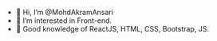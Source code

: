 - 👋 Hi, I’m @MohdAkramAnsari
- 👀 I’m interested in Front-end.
- 🌱 Good knowledge of ReactJS, HTML, CSS, Bootstrap, JS.

<!---
MohdAkramAnsari/MohdAkramAnsari is a ✨ special ✨ repository because its `README.md` (this file) appears on your GitHub profile.
You can click the Preview link to take a look at your changes.
--->
